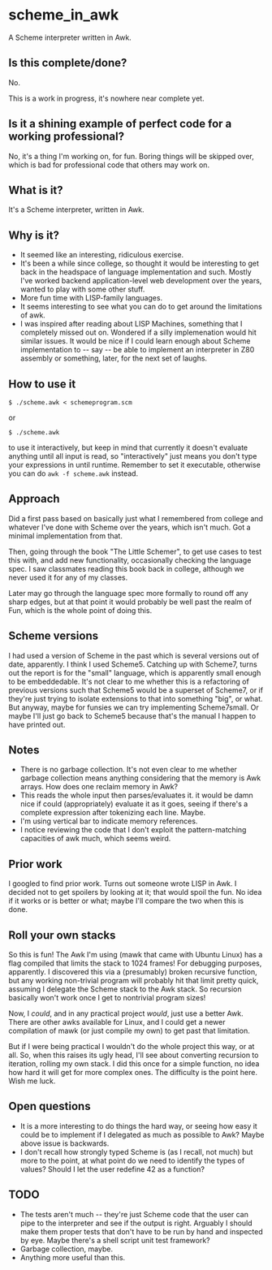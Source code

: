 # scheme_in_awk
A Scheme interpreter written in Awk.

## Is this complete/done?

No.

This is a work in progress, it's nowhere near complete yet.


## Is it a shining example of perfect code for a working professional?

No, it's a thing I'm working on, for fun.  Boring things will be skipped
over, which is bad for professional code that others may work on.

## What is it?

It's a Scheme interpreter, written in Awk.

## Why is it?

- It seemed like an interesting, ridiculous exercise.
- It's been a while since college, so thought it would be interesting
	to get back in the headspace of language implementation and such.
	Mostly I've worked backend application-level web development
	over the years, wanted to play with some other stuff.
- More fun time with LISP-family languages.
- It seems interesting to see what you can do to get around the limitations of awk.
- I was inspired after reading about LISP Machines, something that I
	completely missed out on.  Wondered if a silly implemenation would hit
	similar issues.  It would be nice if I could learn enough about Scheme
	implementation to -- say -- be able to implement an interpreter in Z80
	assembly or something, later, for the next set of laughs.

## How to use it

	$ ./scheme.awk < schemeprogram.scm

or

	$ ./scheme.awk

to use it interactively, but keep in mind that currently it doesn't evaluate
anything until all input is read, so "interactively" just means you don't
type your expressions in until runtime.  Remember to set it executable,
otherwise you can do `awk -f scheme.awk` instead.

## Approach

Did a first pass based on basically just what I remembered from college and
whatever I've done with Scheme over the years, which isn't much.
Got a minimal implementation from that.

Then, going through the book "The Little Schemer", to get use cases to test
this with, and add new functionality, occasionally checking the language spec.
I saw classmates reading this book back in college, although we never used it
for any of my classes.

Later may go through the language spec more formally to round off any sharp
edges, but at that point it would probably be well past the realm of Fun,
which is the whole point of doing this.

## Scheme versions

I had used a version of Scheme in the past which is several versions out
of date, apparently.  I think I used Scheme5.
Catching up with Scheme7, turns out the report is
for the "small" language, which is apparently small enough to be embeddedable.
It's not clear to me whether this is a refactoring of previous versions
such that Scheme5 would be a superset of Scheme7, or if they're
just trying to isolate extensions to that into something "big", or what.
But anyway, maybe for funsies we can try implementing Scheme7small.
Or maybe I'll just go back to Scheme5 because that's the manual I happen
to have printed out.

## Notes

- There is no garbage collection.
	It's not even clear to me whether garbage collection means anything
	considering that the memory is Awk arrays.  How does one reclaim
	memory in Awk?
- This reads the whole input then parses/evaluates it.
	it would be damn nice if could (appropriately) evaluate it as it goes,
	seeing if there's a complete expression after tokenizing each line.
	Maybe.
- I'm using vertical bar to indicate memory references.
- I notice reviewing the code that I don't exploit the pattern-matching
	capacities of awk much, which seems weird.

## Prior work


I googled to find prior work.  Turns out someone wrote LISP in Awk.
I decided not to get spoilers by looking at it; that would spoil the fun.
No idea if it works or is better or what; maybe I'll compare the two when
this is done.

## Roll your own stacks

So this is fun!  The Awk I'm using (mawk that came with Ubuntu Linux)
has a flag compiled that limits the stack to 1024 frames!
For debugging purposes, apparently.
I discovered this via a (presumably) broken recursive function, but
any working non-trivial program will probably hit that limit pretty quick,
assuming I delegate the Scheme stack to the Awk stack.
So recursion basically won't work once I get to nontrivial program sizes!

Now, I *could*, and in any practical project *would*, just use a better
Awk.  There are other awks available for Linux, and I could get a newer
compilation of mawk (or just compile my own) to get past that limitation.

But if I were being practical I wouldn't do the whole project this way,
or at all.  So, when this raises its ugly head, I'll see about converting
recursion to iteration, rolling my own stack.  I did this once for a simple
function, no idea how hard it will get for more complex ones.
The difficulty is the point here.  Wish me luck.


## Open questions
- It is a more interesting to do things the hard way, or seeing
	how easy it could be to implement if I delegated as much as possible
	to Awk?  Maybe above issue is backwards.
- I don't recall how strongly typed Scheme is (as I recall, not much)
	but more to the point, at what point do we need to identify the
	types of values?  Should I let the user redefine 42 as a function?

## TODO

- The tests aren't much -- they're just Scheme code that the user can
	pipe to the interpreter and see if the output is right.  Arguably
	I should make them proper tests that don't have to be run by hand
	and inspected by eye.  Maybe there's a shell script unit test
	framework?
- Garbage collection, maybe.
- Anything more useful than this.
